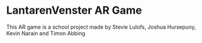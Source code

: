 # LantarenVenster AR Game
This AR game is a school project made by Stevie Lulofs, Joshua Hursepuny, Kevin Narain and Timon Abbing
